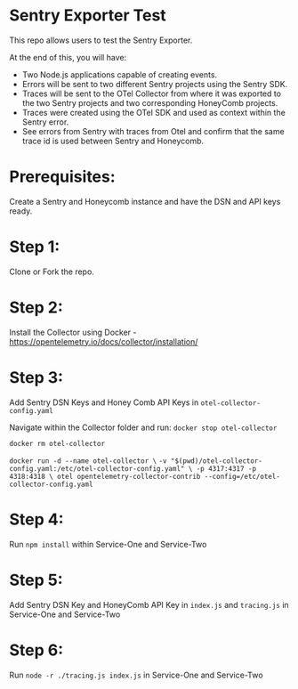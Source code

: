 # Sentry Exporter Test

This repo allows users to test the Sentry Exporter.

At the end of this, you will have:

- Two Node.js applications capable of creating events.
- Errors will be sent to two different Sentry projects using the Sentry SDK.
- Traces will be sent to the OTel Collector from where it was exported to the two Sentry projects and two corresponding HoneyComb projects.
- Traces were created using the OTel SDK and used as context within the Sentry error.
- See errors from Sentry with traces from Otel and confirm that the same trace id is used between Sentry and Honeycomb.

# Prerequisites:

Create a Sentry and Honeycomb instance and have the DSN and API keys ready.

# Step 1:

Clone or Fork the repo.

# Step 2:

Install the Collector using Docker - https://opentelemetry.io/docs/collector/installation/

# Step 3:

Add Sentry DSN Keys and Honey Comb API Keys in `otel-collector-config.yaml`

Navigate within the Collector folder and run:
`docker stop otel-collector`

`docker rm otel-collector`

`docker run -d --name otel-collector \`
`-v "$(pwd)/otel-collector-config.yaml:/etc/otel-collector-config.yaml" \ -p 4317:4317 -p 4318:4318 \ otel opentelemetry-collector-contrib --config=/etc/otel-collector-config.yaml`

# Step 4:

Run `npm install` within Service-One and Service-Two

# Step 5:

Add Sentry DSN Key and HoneyComb API Key in `index.js` and `tracing.js` in Service-One and Service-Two

# Step 6:

Run `node -r ./tracing.js index.js` in Service-One and Service-Two

